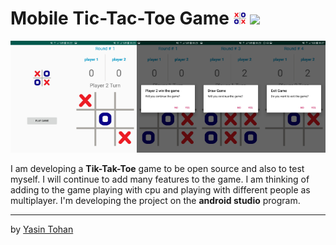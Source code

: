 
#  Mobile Tic-Tac-Toe Game <img src = "/images/logo.png" height="20px" width="20px"> <img src="http://img.shields.io/badge/-Java-F89820?style=flat&logo=java&logoColor=white">

<img src = "/images/1.jpg" height="20%" width="20%"><img src = "/images/2.jpg" height="20%" width="20%"><img src = "/images/3.jpg" height="20%" width="20%"><img src = "/images/4.jpg" height="20%" width="20%"><img src = "/images/5.jpg" height="20%" width="20%">


I am developing a **Tik-Tak-Toe** game to be open source and also to test myself.  I will continue to add many features to the game. I am thinking of adding to the game playing with cpu and playing with different people as multiplayer. I'm developing the project on the **android studio** program.
  

---

by [Yasin Tohan](https://github.com/yasintohan)
